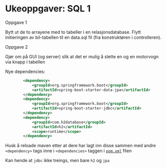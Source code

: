 # Ukeoppgaver: SQL 1

Oppgave 1

Bytt ut de to arrayene med to tabeller i en relasjonsdatabase. Flytt initieringen av bil-tabellen til en data.sql fil (fra konstruktøren i controlleren).

Oppgave 2

Gjør om på GUI (og server) slik at det er mulig å slette en og en motorvogn via knapp i tabellen

Nye dependencies:

```xml
        <dependency>
            <groupId>org.springframework.boot</groupId>
            <artifactId>spring-boot-starter-data-jpa</artifactId>
        </dependency>
        <dependency>
            <groupId>org.springframework.boot</groupId>
            <artifactId>spring-boot-starter-jdbc</artifactId>
        </dependency>
        <dependency>
            <groupId>com.h2database</groupId>
            <artifactId>h2</artifactId>
            <scope>runtime</scope>
        </dependency>
```

Husk å reloade maven etter at dere har lagt inn disse sammen med andre `<dependency>` tags inne i `<dependencies>` taggen i [`pom.xml`](pom.xml) filen

Kan hende at `jdbc` ikke treings, men bare `h2` og `jpa`